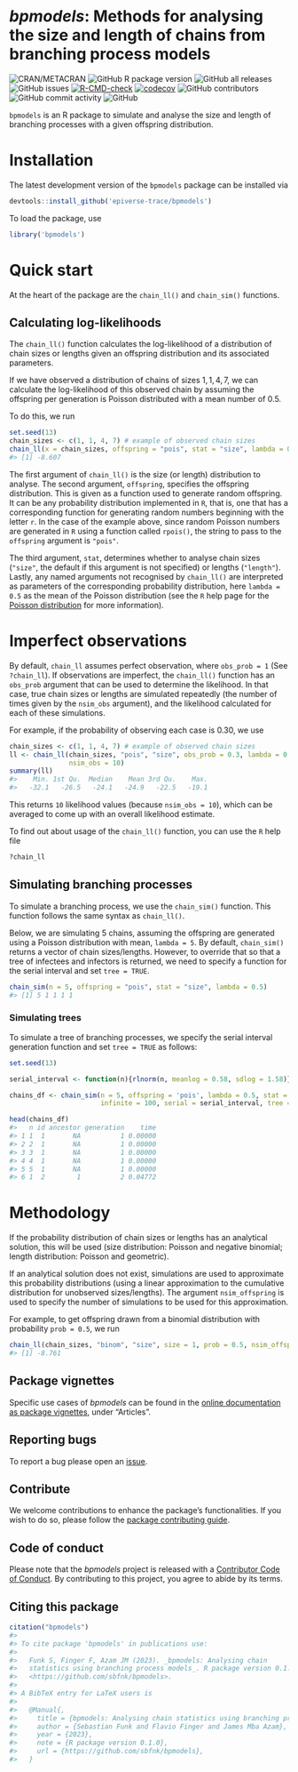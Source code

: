 
# *bpmodels*: Methods for analysing the size and length of chains from branching process models

<!-- badges: start -->

![CRAN/METACRAN](https://img.shields.io/cran/v/bpmodels) ![GitHub R
package
version](https://img.shields.io/github/r-package/v/epiverse-trace/bpmodels)
![GitHub all
releases](https://img.shields.io/github/downloads/epiverse-trace/bpmodels/total?style=flat)
![GitHub
issues](https://img.shields.io/github/issues/epiverse-trace/bpmodels)
[![R-CMD-check](https://github.com/epiverse-trace/bpmodels/actions/workflows/R-CMD-check.yaml/badge.svg)](https://github.com/epiverse-trace/bpmodels/actions/workflows/R-CMD-check.yaml)
[![codecov](https://codecov.io/github/epiverse-trace/bpmodels/branch/main/graphs/badge.svg)](https://codecov.io/github/epiverse-trace/bpmodels)
![GitHub
contributors](https://img.shields.io/github/contributors/epiverse-trace/bpmodels)
![GitHub commit
activity](https://img.shields.io/github/commit-activity/m/epiverse-trace/bpmodels)
![GitHub](https://img.shields.io/github/license/epiverse-trace/bpmodels)
<!-- badges: end -->

`bpmodels` is an R package to simulate and analyse the size and length
of branching processes with a given offspring distribution.

# Installation

The latest development version of the `bpmodels` package can be
installed via

``` r
devtools::install_github('epiverse-trace/bpmodels')
```

To load the package, use

``` r
library('bpmodels')
```

# Quick start

At the heart of the package are the `chain_ll()` and `chain_sim()`
functions.

## Calculating log-likelihoods

The `chain_ll()` function calculates the log-likelihood of a
distribution of chain sizes or lengths given an offspring distribution
and its associated parameters.

If we have observed a distribution of chains of sizes $1, 1, 4, 7$, we
can calculate the log-likelihood of this observed chain by assuming the
offspring per generation is Poisson distributed with a mean number of
$0.5$.

To do this, we run

``` r
set.seed(13)
chain_sizes <- c(1, 1, 4, 7) # example of observed chain sizes
chain_ll(x = chain_sizes, offspring = "pois", stat = "size", lambda = 0.5)
#> [1] -8.607
```

The first argument of `chain_ll()` is the size (or length) distribution
to analyse. The second argument, `offspring`, specifies the offspring
distribution. This is given as a function used to generate random
offspring. It can be any probability distribution implemented in `R`,
that is, one that has a corresponding function for generating random
numbers beginning with the letter `r`. In the case of the example above,
since random Poisson numbers are generated in `R` using a function
called `rpois()`, the string to pass to the `offspring` argument is
`"pois"`.

The third argument, `stat`, determines whether to analyse chain sizes
(`"size"`, the default if this argument is not specified) or lengths
(`"length"`). Lastly, any named arguments not recognised by `chain_ll()`
are interpreted as parameters of the corresponding probability
distribution, here `lambda = 0.5` as the mean of the Poisson
distribution (see the `R` help page for the [Poisson
distribution](https://stat.ethz.ch/R-manual/R-devel/library/stats/html/Poisson.html)
for more information).

# Imperfect observations

By default, `chain_ll` assumes perfect observation, where `obs_prob = 1`
(See `?chain_ll`). If observations are imperfect, the `chain_ll()`
function has an `obs_prob` argument that can be used to determine the
likelihood. In that case, true chain sizes or lengths are simulated
repeatedly (the number of times given by the `nsim_obs` argument), and
the likelihood calculated for each of these simulations.

For example, if the probability of observing each case is $0.30$, we use

``` r
chain_sizes <- c(1, 1, 4, 7) # example of observed chain sizes
ll <- chain_ll(chain_sizes, "pois", "size", obs_prob = 0.3, lambda = 0.5, 
               nsim_obs = 10)
summary(ll)
#>    Min. 1st Qu.  Median    Mean 3rd Qu.    Max. 
#>   -32.1   -26.5   -24.1   -24.9   -22.5   -19.1
```

This returns `10` likelihood values (because `nsim_obs = 10`), which can
be averaged to come up with an overall likelihood estimate.

To find out about usage of the `chain_ll()` function, you can use the
`R` help file

``` r
?chain_ll
```

## Simulating branching processes

To simulate a branching process, we use the `chain_sim()` function. This
function follows the same syntax as `chain_ll()`.

Below, we are simulating $5$ chains, assuming the offspring are
generated using a Poisson distribution with mean, `lambda = 5`. By
default, `chain_sim()` returns a vector of chain sizes/lengths. However,
to override that so that a tree of infectees and infectors is returned,
we need to specify a function for the serial interval and set
`tree = TRUE`.

``` r
chain_sim(n = 5, offspring = "pois", stat = "size", lambda = 0.5)
#> [1] 5 1 1 1 1
```

### Simulating trees

To simulate a tree of branching processes, we specify the serial
interval generation function and set `tree = TRUE` as follows:

``` r
set.seed(13)

serial_interval <- function(n){rlnorm(n, meanlog = 0.58, sdlog = 1.58)}

chains_df <- chain_sim(n = 5, offspring = 'pois', lambda = 0.5, stat = 'length', 
                       infinite = 100, serial = serial_interval, tree = TRUE)

head(chains_df)
#>   n id ancestor generation    time
#> 1 1  1       NA          1 0.00000
#> 2 2  1       NA          1 0.00000
#> 3 3  1       NA          1 0.00000
#> 4 4  1       NA          1 0.00000
#> 5 5  1       NA          1 0.00000
#> 6 1  2        1          2 0.04772
```

# Methodology

If the probability distribution of chain sizes or lengths has an
analytical solution, this will be used (size distribution: Poisson and
negative binomial; length distribution: Poisson and geometric).

If an analytical solution does not exist, simulations are used to
approximate this probability distributions (using a linear approximation
to the cumulative distribution for unobserved sizes/lengths). The
argument `nsim_offspring` is used to specify the number of simulations
to be used for this approximation.

For example, to get offspring drawn from a binomial distribution with
probability `prob = 0.5`, we run

``` r
chain_ll(chain_sizes, "binom", "size", size = 1, prob = 0.5, nsim_offspring = 100)
#> [1] -8.761
```

## Package vignettes

Specific use cases of *bpmodels* can be found in the [online
documentation as package
vignettes](https://epiverse-trace.github.io/bpmodels/), under
“Articles”.

## Reporting bugs

To report a bug please open an
[issue](https://github.com/epiverse-trace/bpmodels/issues/new/choose).

## Contribute

We welcome contributions to enhance the package’s functionalities. If
you wish to do so, please follow the [package contributing
guide](https://github.com/epiverse-trace/.github/blob/main/CONTRIBUTING.md).

## Code of conduct

Please note that the *bpmodels* project is released with a [Contributor
Code of
Conduct](https://github.com/epiverse-trace/.github/blob/main/CODE_OF_CONDUCT.md).
By contributing to this project, you agree to abide by its terms.

## Citing this package

``` r
citation("bpmodels")
#> 
#> To cite package 'bpmodels' in publications use:
#> 
#>   Funk S, Finger F, Azam JM (2023). _bpmodels: Analysing chain
#>   statistics using branching process models_. R package version 0.1.0,
#>   <https://github.com/sbfnk/bpmodels>.
#> 
#> A BibTeX entry for LaTeX users is
#> 
#>   @Manual{,
#>     title = {bpmodels: Analysing chain statistics using branching process models},
#>     author = {Sebastian Funk and Flavio Finger and James Mba Azam},
#>     year = {2023},
#>     note = {R package version 0.1.0},
#>     url = {https://github.com/sbfnk/bpmodels},
#>   }
```
